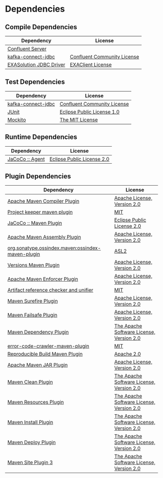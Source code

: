 <!-- @formatter:off -->
# Dependencies

## Compile Dependencies

| Dependency                   | License                          |
| ---------------------------- | -------------------------------- |
| [Confluent Server][0]        |                                  |
| [kafka-connect-jdbc][1]      | [Confluent Community License][2] |
| [EXASolution JDBC Driver][3] | [EXAClient License][4]           |

## Test Dependencies

| Dependency              | License                          |
| ----------------------- | -------------------------------- |
| [kafka-connect-jdbc][1] | [Confluent Community License][2] |
| [JUnit][7]              | [Eclipse Public License 1.0][8]  |
| [Mockito][9]            | [The MIT License][10]            |

## Runtime Dependencies

| Dependency            | License                          |
| --------------------- | -------------------------------- |
| [JaCoCo :: Agent][11] | [Eclipse Public License 2.0][12] |

## Plugin Dependencies

| Dependency                                              | License                                        |
| ------------------------------------------------------- | ---------------------------------------------- |
| [Apache Maven Compiler Plugin][13]                      | [Apache License, Version 2.0][14]              |
| [Project keeper maven plugin][15]                       | [MIT][16]                                      |
| [JaCoCo :: Maven Plugin][17]                            | [Eclipse Public License 2.0][12]               |
| [Apache Maven Assembly Plugin][19]                      | [Apache License, Version 2.0][14]              |
| [org.sonatype.ossindex.maven:ossindex-maven-plugin][21] | [ASL2][22]                                     |
| [Versions Maven Plugin][23]                             | [Apache License, Version 2.0][14]              |
| [Apache Maven Enforcer Plugin][25]                      | [Apache License, Version 2.0][14]              |
| [Artifact reference checker and unifier][27]            | [MIT][16]                                      |
| [Maven Surefire Plugin][29]                             | [Apache License, Version 2.0][14]              |
| [Maven Failsafe Plugin][31]                             | [Apache License, Version 2.0][14]              |
| [Maven Dependency Plugin][33]                           | [The Apache Software License, Version 2.0][22] |
| [error-code-crawler-maven-plugin][35]                   | [MIT][16]                                      |
| [Reproducible Build Maven Plugin][37]                   | [Apache 2.0][22]                               |
| [Apache Maven JAR Plugin][39]                           | [Apache License, Version 2.0][14]              |
| [Maven Clean Plugin][41]                                | [The Apache Software License, Version 2.0][22] |
| [Maven Resources Plugin][43]                            | [The Apache Software License, Version 2.0][22] |
| [Maven Install Plugin][45]                              | [The Apache Software License, Version 2.0][22] |
| [Maven Deploy Plugin][47]                               | [The Apache Software License, Version 2.0][22] |
| [Maven Site Plugin 3][49]                               | [The Apache Software License, Version 2.0][22] |

[11]: https://www.eclemma.org/jacoco/index.html
[15]: https://github.com/exasol/project-keeper-maven-plugin
[4]: LICENSE-exasol-jdbc.txt
[22]: http://www.apache.org/licenses/LICENSE-2.0.txt
[29]: https://maven.apache.org/surefire/maven-surefire-plugin/
[41]: http://maven.apache.org/plugins/maven-clean-plugin/
[16]: https://opensource.org/licenses/MIT
[31]: https://maven.apache.org/surefire/maven-failsafe-plugin/
[23]: http://www.mojohaus.org/versions-maven-plugin/
[33]: http://maven.apache.org/plugins/maven-dependency-plugin/
[1]: http://confluent.io
[13]: https://maven.apache.org/plugins/maven-compiler-plugin/
[7]: http://junit.org
[12]: https://www.eclipse.org/legal/epl-2.0/
[8]: http://www.eclipse.org/legal/epl-v10.html
[0]: https://kafka.apache.org
[17]: https://www.jacoco.org/jacoco/trunk/doc/maven.html
[37]: http://zlika.github.io/reproducible-build-maven-plugin
[14]: https://www.apache.org/licenses/LICENSE-2.0.txt
[25]: https://maven.apache.org/enforcer/maven-enforcer-plugin/
[2]: https://www.confluent.io/confluent-community-license
[3]: http://www.exasol.com
[45]: http://maven.apache.org/plugins/maven-install-plugin/
[21]: https://sonatype.github.io/ossindex-maven/maven-plugin/
[10]: http://github.com/mockito/mockito/blob/master/LICENSE
[9]: http://www.mockito.org
[47]: http://maven.apache.org/plugins/maven-deploy-plugin/
[49]: http://maven.apache.org/plugins/maven-site-plugin/
[43]: http://maven.apache.org/plugins/maven-resources-plugin/
[27]: https://github.com/exasol/artifact-reference-checker-maven-plugin
[35]: https://github.com/exasol/error-code-crawler-maven-plugin
[39]: https://maven.apache.org/plugins/maven-jar-plugin/
[19]: https://maven.apache.org/plugins/maven-assembly-plugin/
